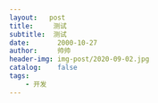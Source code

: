 ```yaml
---  
layout:   post
title:     测试
subtitle:  测试
date:       2000-10-27
author:     帅帅
header-img: img-post/2020-09-02.jpg
catalog:    false
tags:       
    - 开发
---  
```



<!--
<html>
<body>

<iframe frameborder="no" border="0" marginwidth="0" marginheight="0" width=330 height=86 src="//music.163.com/outchain/player?type=2&id=417859631&auto=1&height=66"></iframe>
<hr>

<iframe frameborder="no" border="0" marginwidth="0" marginheight="0" width=330 height=86 src="//music.163.com/outchain/player?type=2&id=1400229953&auto=1&height=66"></iframe>
<hr>


</body>
</html>

<html>
<body>

<table border="1">
  <tr>
    <th>Month</th>
    <th>Savings</th>
    <th><img scr="https://bdn.135editor.com/files/users/908/9086708/202008/0HCbLQTOB_PHIN.png" ></th>
  </tr>
  <tr>
    <td>January</td>
    <td>$100</td>
  </tr>
  
</table>
# 定位1
<a href="#1">第一段</a>
<a href="#2">第二段</a>
<a href="#3">第三段</a>
<a name="1">第一段</a>
<a name="2">第二段</a>
<a name="3">第三段</a>
#定位2
<span id="jump">跳转到的地方</span>
[点击跳转](#jump)
[MarkDown页面内跳转测试](#jump)
<span id="jump">MarkDown页面内跳转测试</span>
# 标题

----
## 目录
1. [目录1](#jump1)
2. [目录2](#jump2)

---
### <span id="jump1">1. 目录1</span>
---
### <span id="jump2">2. 目录2</span>



<iframe frameborder="no" border="0" marginwidth="0" marginheight="0" width=330 height=450 src="//music.163.com/outchain/player?type=0&id=473443097&auto=1&height=430"></iframe>

<iframe frameborder="no" border="0" marginwidth="0" marginheight="0" width=330 height=86 src="//music.163.com/outchain/player?type=2&id=417859631&auto=1&height=66"></iframe>
- [x] Markdown  
- [ ] JavaScript 

</body>
</html>
-->


